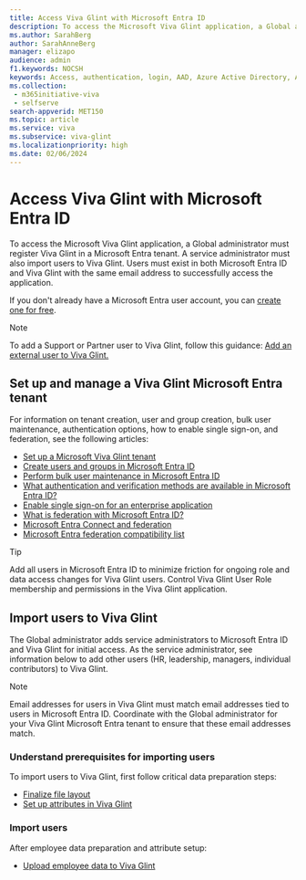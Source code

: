```yaml
---
title: Access Viva Glint with Microsoft Entra ID
description: To access the Microsoft Viva Glint application, a Global administrator must first register Viva Glint in a Microsoft Entra tenant.
ms.author: SarahBerg
author: SarahAnneBerg
manager: elizapo
audience: admin
f1.keywords: NOCSH
keywords: Access, authentication, login, AAD, Azure Active Directory, Azure AD, sign in 
ms.collection: 
 - m365initiative-viva
 - selfserve
search-appverid: MET150
ms.topic: article
ms.service: viva
ms.subservice: viva-glint
ms.localizationpriority: high
ms.date: 02/06/2024
---
```


# Access Viva Glint with Microsoft Entra ID

To access the Microsoft Viva Glint application, a Global administrator must register Viva Glint in a Microsoft Entra tenant. A service administrator must also import users to Viva Glint. Users must exist in both Microsoft Entra ID and Viva Glint with the same email address to successfully access the application.

If you don't already have a Microsoft Entra user account, you can [create one for free](https://azure.microsoft.com/free/?WT.mc_id=A261C142F).

>[!NOTE]
> To add a Support or Partner user to Viva Glint, follow this guidance: [Add an external user to Viva Glint.](https://go.microsoft.com/fwlink/?linkid=2240483)

<a name='set-up-and-manage-a-viva-glint-azure-active-directory-tenant'></a>

## Set up and manage a Viva Glint Microsoft Entra tenant

For information on tenant creation, user and group creation, bulk user maintenance, authentication options, how to enable single sign-on, and federation, see the following articles:

- [Set up a Microsoft Viva Glint tenant](https://go.microsoft.com/fwlink/?linkid=2230741)
- [Create users and groups in Microsoft Entra ID](/training/modules/create-users-and-groups-in-azure-active-directory/)
- [Perform bulk user maintenance in Microsoft Entra ID](/training/modules/manage-user-accounts-licenses-microsoft-365/7-perform-bulk-user-maintenance-azure-active-directory)
- [What authentication and verification methods are available in Microsoft Entra ID?](/azure/active-directory/authentication/concept-authentication-methods)
- [Enable single sign-on for an enterprise application](/azure/active-directory/manage-apps/add-application-portal-setup-sso)
- [What is federation with Microsoft Entra ID?](/entra/identity/hybrid/connect/whatis-fed)
- [Microsoft Entra Connect and federation](/entra/identity/hybrid/connect/how-to-connect-fed-whatis)
- [Microsoft Entra federation compatibility list](/entra/identity/hybrid/connect/how-to-connect-fed-compatibility)

>[!TIP]
> Add all users in Microsoft Entra ID to minimize friction for ongoing role and data access changes for Viva Glint users. Control Viva Glint User Role membership and permissions in the Viva Glint application.

## Import users to Viva Glint

The Global administrator adds service administrators to Microsoft Entra ID and Viva Glint for initial access. As the service administrator, see information below to add other users (HR, leadership, managers, individual contributors) to Viva Glint.

> [!NOTE]
> Email addresses for users in Viva Glint must match email addresses tied to users in Microsoft Entra ID. Coordinate with the Global administrator for your Viva Glint Microsoft Entra tenant to ensure that these email addresses match.

### Understand prerequisites for importing users

To import users to Viva Glint, first follow critical data preparation steps:

- [Finalize file layout](https://go.microsoft.com/fwlink/?linkid=2230914)
- [Set up attributes in Viva Glint](https://go.microsoft.com/fwlink/?linkid=2230742)

### Import users

After employee data preparation and attribute setup:

- [Upload employee data to Viva Glint](https://go.microsoft.com/fwlink/?linkid=2230742)

